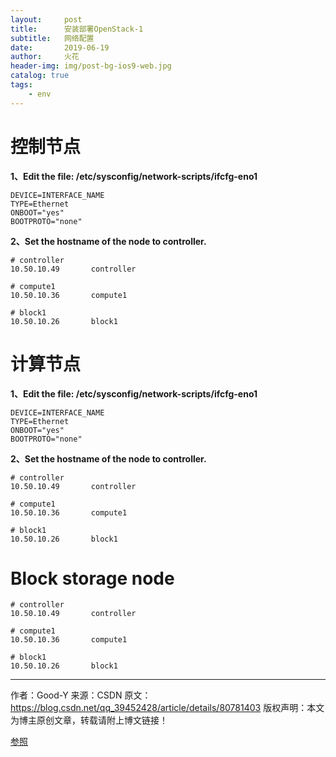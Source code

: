 ```yaml
---
layout:     post
title:      安装部署OpenStack-1
subtitle:   网络配置
date:       2019-06-19
author:     火花
header-img: img/post-bg-ios9-web.jpg
catalog: true
tags:
    - env
---
```

# 控制节点 #
**1、Edit the file: /etc/sysconfig/network-scripts/ifcfg-eno1**

	DEVICE=INTERFACE_NAME
	TYPE=Ethernet
	ONBOOT="yes"
	BOOTPROTO="none"

**2、Set the hostname of the node to controller.**

	# controller
	10.50.10.49       controller
	
	# compute1
	10.50.10.36       compute1

	# block1
	10.50.10.26       block1


# 计算节点 #
**1、Edit the file: /etc/sysconfig/network-scripts/ifcfg-eno1**

	DEVICE=INTERFACE_NAME
	TYPE=Ethernet
	ONBOOT="yes"
	BOOTPROTO="none"

**2、Set the hostname of the node to controller.**

	# controller
	10.50.10.49       controller
	
	# compute1
	10.50.10.36       compute1
	
	# block1
	10.50.10.26       block1

# Block storage node #

	# controller
	10.50.10.49       controller
	
	# compute1
	10.50.10.36       compute1
	
	# block1
	10.50.10.26       block1


--------------------- 
作者：Good-Y 
来源：CSDN 
原文：https://blog.csdn.net/qq_39452428/article/details/80781403 
版权声明：本文为博主原创文章，转载请附上博文链接！

[参照](https://blog.csdn.net/qq_39452428/article/details/80781403)


